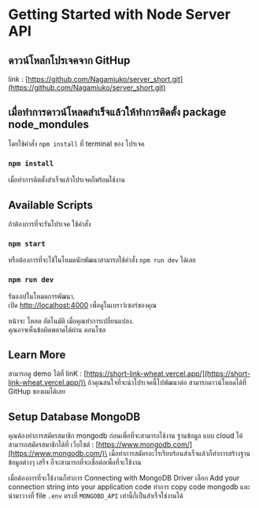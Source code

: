 # Getting Started with Node Server API

## ดาวน์โหลกโปรเจคจาก GitHup  

link : [https://github.com/Nagamiuko/server_short.git](https://github.com/Nagamiuko/server_short.git) 

## เมื่อทำการดาวน์โหลดสำเร็จแล้วให้ทำการติดตั้ง package node_mondules 

โดยใช้คำสั่ง `npm install` ที่ terminal ของ โปรเจค

### `npm install`

เมื่อทำการติตตั้งสำเร็จแล้วโปรเจคก็พร้อมใช้งาน

## Available Scripts

ถ้าต้องการที่จะรันโปรเจค ใช้คำสั่ง

### `npm start`

หรือต้องการที่จะใช้ในโหมดนักพัฒนาสามารถใช้คำสั่ง ` npm run dev ` ได้เลย

### `npm run dev`

รันแอปในโหมดการพัฒนา.\
เปิด [http://localhost:4000](http://localhost:4000) เพื่อดูในเบราว์เซอร์ของคุณ

หน้าจะ โหลด อัตโนมัติ เมื่อคุณทำการเปลี่ยนแปลง.\
คุณอาจเห็นข้อผิดพลาดได้ผ่าน คอนโซล

## Learn More

สามารถดู demo ได้ที่ linK : [https://short-link-wheat.vercel.app/](https://short-link-wheat.vercel.app/)\
ถ้าคุณสนใจที่จะนำโปรเจคนี้ไปพัฒนาต่อ สามารถดาวน์โหลดได้ที่ GitHup ของผมได้เลย 

## Setup Database MongoDB 

คุณต้องทำการสมัครสมาชิก mongodb ก่อนเพื่อที่จะสามารถใช้งาน ฐานข้อมูล แบบ cloud ได้\
สามารถสมัครสมาชิกได้ที่ เว็บไซต์ : [https://www.mongodb.com/](https://www.mongodb.com/)\
เมื่อทำการสมัครอะไรเรียบร้อนสำเร็จแล้วก็ทำการสร้างฐานข้อมูลต่างๆ เสร็จ ก็จะสามารถที่จะเชื่อต่อเพื่อที่จะใช้งาน

เมื่อต้องการที่จะใช้งานก็ทำการ Connecting with MongoDB Driver เลือก Add your connection string into your application code ทำการ copy code mongodb และ นำมาวางที่ file `.env` ตรงที่ `MONGOBD_API` เท่านี้ก็เป็นสำเร็จใช่งานได้


